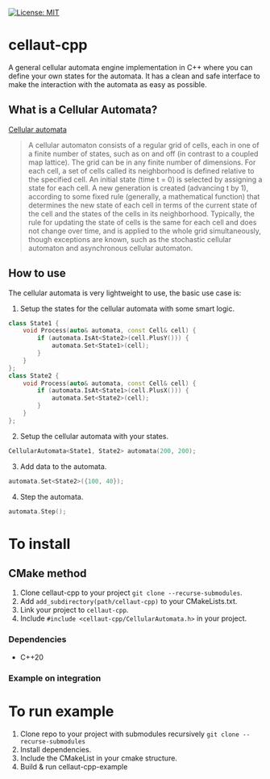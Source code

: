 [![License: MIT](https://img.shields.io/badge/License-MIT-yellow.svg)](https://opensource.org/licenses/MIT)

# cellaut-cpp
A general cellular automata engine implementation in C++ where you can define your own states for the automata.
It has a clean and safe interface to make the interaction with the automata as easy as possible.

## What is a Cellular Automata?
[Cellular automata](https://en.wikipedia.org/wiki/Cellular_automaton)

> A cellular automaton consists of a regular grid of cells, each in one of a finite number of states, such as on and off (in contrast to a coupled map lattice). The grid can be in any finite number of dimensions. For each cell, a set of cells called its neighborhood is defined relative to the specified cell. An initial state (time t = 0) is selected by assigning a state for each cell. A new generation is created (advancing t by 1), according to some fixed rule (generally, a mathematical function) that determines the new state of each cell in terms of the current state of the cell and the states of the cells in its neighborhood. Typically, the rule for updating the state of cells is the same for each cell and does not change over time, and is applied to the whole grid simultaneously, though exceptions are known, such as the stochastic cellular automaton and asynchronous cellular automaton.

## How to use
The cellular automata is very lightweight to use, the basic use case is:
1. Setup the states for the cellular automata with some smart logic.
```c++
class State1 {
    void Process(auto& automata, const Cell& cell) {
        if (automata.IsAt<State2>(cell.PlusY())) {
            automata.Set<State1>(cell);
        }
    }
};
class State2 {
    void Process(auto& automata, const Cell& cell) {
        if (automata.IsAt<State1>(cell.PlusX())) {
            automata.Set<State2>(cell);
        }
    }
};
```

2. Setup the cellular automata with your states.
```c++
CellularAutomata<State1, State2> automata(200, 200);
```

3. Add data to the automata.
```c++
automata.Set<State2>({100, 40});
```

4. Step the automata.
```c++
automata.Step();
```

# To install
## CMake method
1. Clone cellaut-cpp to your project `git clone --recurse-submodules`.
2. Add `add_subdirectory(path/cellaut-cpp)` to your CMakeLists.txt.
3. Link your project to `cellaut-cpp`.
4. Include `#include <cellaut-cpp/CellularAutomata.h>` in your project.

### Dependencies
- C++20

### Example on integration

# To run example
1. Clone repo to your project with submodules recursively `git clone --recurse-submodules`
2. Install dependencies.
3. Include the CMakeList in your cmake structure.
4. Build & run cellaut-cpp-example

